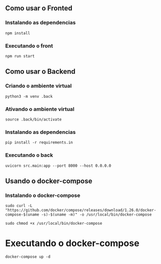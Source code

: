 ## Como usar o Fronted

### Instalando as dependencias
`npm install`

### Executando o front
`npm run start`

## Como usar o Backend

### Criando o ambiente virtual
`python3 -m venv .back`

### Ativando o ambiente virtual
`source .back/bin/activate`

### Instalando as dependencias
`pip install -r requirements.in`

### Executando o back
`uvicorn src.main:app --port 8000 --host 0.0.0.0`

## Usando o docker-compose

### Instalando o docker-compose
`sudo curl -L "https://github.com/docker/compose/releases/download/1.26.0/docker-compose-$(uname -s)-$(uname -m)" -o /usr/local/bin/docker-compose`

`sudo chmod +x /usr/local/bin/docker-compose`

# Executando o docker-compose 

`docker-compose up -d`
